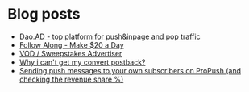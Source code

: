# Blog posts
<!-- BLOG-POST-LIST:START -->
- [Dao.AD - top platform for push&amp;inpage and pop traffic](https://afflift.com/f/threads/dao-ad-top-platform-for-push-inpage-and-pop-traffic.5708/)
- [Follow Along - Make $20 a Day](https://afflift.com/f/threads/follow-along-make-20-a-day.10149/)
- [VOD / Sweepstakes Advertiser](https://afflift.com/f/threads/vod-sweepstakes-advertiser.10151/)
- [Why i can&#39;t get my convert postback?](https://afflift.com/f/threads/why-i-cant-get-my-convert-postback.10137/)
- [Sending push messages to your own subscribers on ProPush &lpar;and checking the revenue share %&rpar;](https://afflift.com/f/threads/sending-push-messages-to-your-own-subscribers-on-propush-and-checking-the-revenue-share.10040/)
<!-- BLOG-POST-LIST:END -->

